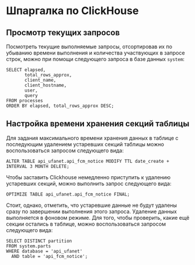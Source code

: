 Шпаргалка по ClickHouse
=======================

Просмотр текущих запросов
-------------------------

Посмотреть текущие выполняемые запросы, отсортировав их по убыванию времени выполнения и количества участвующих в запросе строк, можно при помощи следующего запроса в базе данных `system`:

    SELECT elapsed,
           total_rows_approx,
           client_name,
           client_hostname,
           user,
           query
    FROM processes
    ORDER BY elapsed, total_rows_approx DESC;

Настройка времени хранения секций таблицы
-----------------------------------------

Для задания максимального времени хранения данных в таблице с последующим удалением устаревших секций таблицы можно воспользоваться запросом следующего вида:

    ALTER TABLE api_ufanet.api_fcm_notice MODIFY TTL date_create + INTERVAL 3 MONTH DELETE;

Чтобы заставить Clickhouse немедленно приступить к удалению устаревших секций, можно выполнить запрос следующего вида:

    OPTIMIZE TABLE api_ufanet.api_fcm_notice FINAL;

Стоит, однако, отметить, что устаревшие данные не будут удалены сразу по завершении выполнения этого запроса. Удаление данных выполняется в фоновом режиме. Для того, чтобы проверить, какие ещё секции остались в таблице, можно воспользоваться запросом следующего вида:

    SELECT DISTINCT partition
    FROM system.parts
    WHERE database = 'api_ufanet'
      AND table = 'api_fcm_notice';
